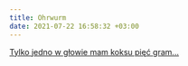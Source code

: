 ```yaml
---
title: Ohrwurm
date: 2021-07-22 16:58:32 +03:00
---
```


[Tylko jedno w głowie mam koksu pięć gram…][1]

[1]: https://www.youtube.com/watch?v=qrxv0JNVtgY
